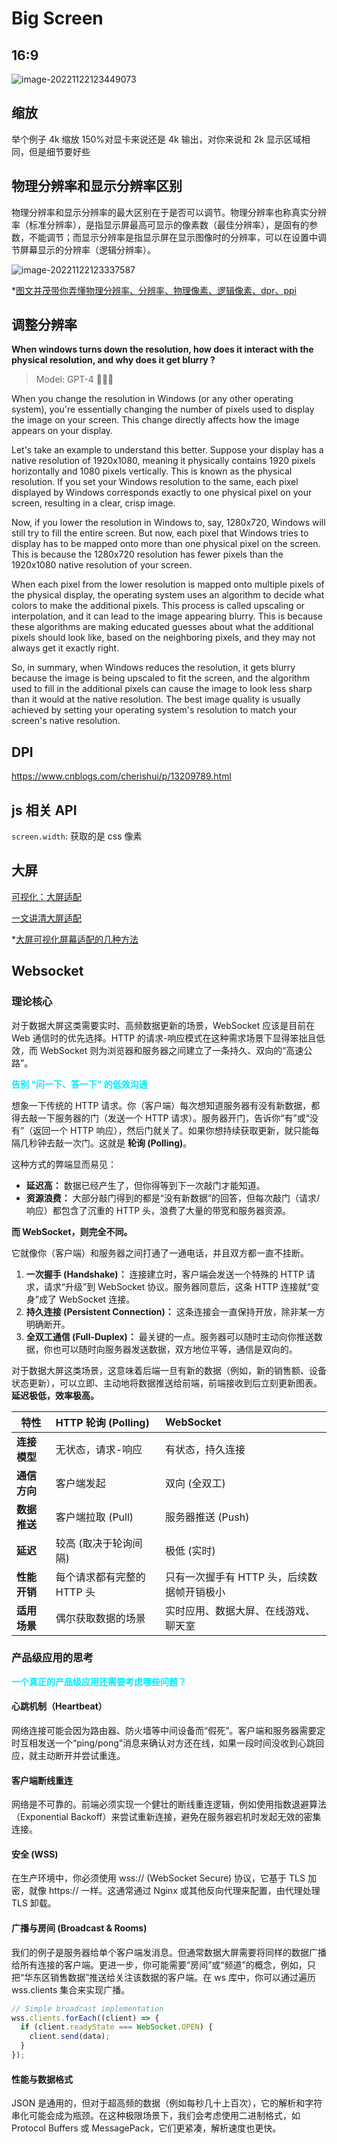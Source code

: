 # Big Screen

## 16:9

![image-20221122123449073](https://ulooklikeamovie.oss-cn-beijing.aliyuncs.com/img/image-20221122123449073.png)

## 缩放

举个例子 4k 缩放 150%对显卡来说还是 4k 输出，对你来说和 2k 显示区域相同，但是细节要好些

## 物理分辨率和显示分辨率区别

物理分辨率和显示分辨率的最大区别在于是否可以调节。物理分辨率也称真实分辨率（标准分辨率），是指显示屏最高可显示的像素数（最佳分辨率），是固有的参数，不能调节；而显示分辨率是指显示屏在显示图像时的分辨率，可以在设置中调节屏幕显示的分辨率（逻辑分辨率）。

![image-20221122123337587](https://ulooklikeamovie.oss-cn-beijing.aliyuncs.com/img/image-20221122123337587.png)

\*[图文并茂带你弄懂物理分辨率、分辨率、物理像素、逻辑像素、dpr、ppi](https://blog.csdn.net/qq_34115899/article/details/105566707)

## 调整分辨率

**When windows turns down the resolution, how does it interact with the physical resolution, and why does it get blurry ?**

> Model: GPT-4 🔽🔽🔽

When you change the resolution in Windows (or any other operating system), you're essentially changing the number of pixels used to display the image on your screen. This change directly affects how the image appears on your display.

Let's take an example to understand this better. Suppose your display has a native resolution of 1920x1080, meaning it physically contains 1920 pixels horizontally and 1080 pixels vertically. This is known as the physical resolution. If you set your Windows resolution to the same, each pixel displayed by Windows corresponds exactly to one physical pixel on your screen, resulting in a clear, crisp image.

Now, if you lower the resolution in Windows to, say, 1280x720, Windows will still try to fill the entire screen. But now, each pixel that Windows tries to display has to be mapped onto more than one physical pixel on the screen. This is because the 1280x720 resolution has fewer pixels than the 1920x1080 native resolution of your screen.

When each pixel from the lower resolution is mapped onto multiple pixels of the physical display, the operating system uses an algorithm to decide what colors to make the additional pixels. This process is called upscaling or interpolation, and it can lead to the image appearing blurry. This is because these algorithms are making educated guesses about what the additional pixels should look like, based on the neighboring pixels, and they may not always get it exactly right.

So, in summary, when Windows reduces the resolution, it gets blurry because the image is being upscaled to fit the screen, and the algorithm used to fill in the additional pixels can cause the image to look less sharp than it would at the native resolution. The best image quality is usually achieved by setting your operating system's resolution to match your screen's native resolution.

## DPI

https://www.cnblogs.com/cherishui/p/13209789.html

## js 相关 API

`screen.width`: 获取的是 css 像素

## 大屏

[可视化：大屏适配](https://blog.csdn.net/qq_41238459/article/details/122812296?spm=1001.2101.3001.6650.3&utm_medium=distribute.pc_relevant.none-task-blog-2~default~BlogCommendFromBaidu~Rate-3-122812296-blog-126719648.pc_relevant_3mothn_strategy_and_data_recovery&depth_1-utm_source=distribute.pc_relevant.none-task-blog-2~default~BlogCommendFromBaidu~Rate-3-122812296-blog-126719648.pc_relevant_3mothn_strategy_and_data_recovery&utm_relevant_index=4)

[一文讲清大屏适配](https://brizer.blog.csdn.net/article/details/126719648?spm=1001.2101.3001.6650.7&utm_medium=distribute.pc_relevant.none-task-blog-2~default~BlogCommendFromBaidu~Rate-7-126719648-blog-109582687.pc_relevant_3mothn_strategy_recovery&depth_1-utm_source=distribute.pc_relevant.none-task-blog-2~default~BlogCommendFromBaidu~Rate-7-126719648-blog-109582687.pc_relevant_3mothn_strategy_recovery&utm_relevant_index=8)

\*[大屏可视化屏幕适配的几种方法](https://zhuanlan.zhihu.com/p/443254464)

## Websocket

### 理论核心

对于数据大屏这类需要实时、高频数据更新的场景，WebSocket 应该是目前在 Web 通信时的优先选择。HTTP 的请求-响应模式在这种需求场景下显得笨拙且低效，而 WebSocket 则为浏览器和服务器之间建立了一条持久、双向的“高速公路”。

<strong style="color:rgb(0, 235, 252);">告别 “问一下、答一下” 的低效沟通</strong>

想象一下传统的 HTTP 请求。你（客户端）每次想知道服务器有没有新数据，都得去敲一下服务器的门（发送一个 HTTP 请求）。服务器开门，告诉你“有”或“没有”（返回一个 HTTP 响应），然后门就关了。如果你想持续获取更新，就只能每隔几秒钟去敲一次门。这就是 **轮询 (Polling)**。

这种方式的弊端显而易见：

- **延迟高：** 数据已经产生了，但你得等到下一次敲门才能知道。
- **资源浪费：** 大部分敲门得到的都是“没有新数据”的回答，但每次敲门（请求/响应）都包含了沉重的 HTTP 头，浪费了大量的带宽和服务器资源。

**而 WebSocket，则完全不同。**

它就像你（客户端）和服务器之间打通了一通电话，并且双方都一直不挂断。

1. **一次握手 (Handshake)：** 连接建立时，客户端会发送一个特殊的 HTTP 请求，请求“升级”到 WebSocket 协议。服务器同意后，这条 HTTP 连接就“变身”成了 WebSocket 连接。
2. **持久连接 (Persistent Connection)：** 这条连接会一直保持开放，除非某一方明确断开。
3. **全双工通信 (Full-Duplex)：** 最关键的一点。服务器可以随时主动向你推送数据，你也可以随时向服务器发送数据，双方地位平等，通信是双向的。

对于数据大屏这类场景，这意味着后端一旦有新的数据（例如，新的销售额、设备状态更新），可以立即、主动地将数据推送给前端，前端接收到后立刻更新图表。**延迟极低，效率极高。**

| 特性         | HTTP 轮询 (Polling)        | WebSocket                                  |
| ------------ | :------------------------- | :----------------------------------------- |
| **连接模型** | 无状态，请求-响应          | 有状态，持久连接                           |
| **通信方向** | 客户端发起                 | 双向 (全双工)                              |
| **数据推送** | 客户端拉取 (Pull)          | 服务器推送 (Push)                          |
| **延迟**     | 较高 (取决于轮询间隔)      | 极低 (实时)                                |
| **性能开销** | 每个请求都有完整的 HTTP 头 | 只有一次握手有 HTTP 头，后续数据帧开销极小 |
| **适用场景** | 偶尔获取数据的场景         | 实时应用、数据大屏、在线游戏、聊天室       |

### 产品级应用的思考

<strong style="color:rgb(0, 235, 252);">一个真正的产品级应用还需要考虑哪些问题？</strong>

#### 心跳机制（Heartbeat）

网络连接可能会因为路由器、防火墙等中间设备而“假死”。客户端和服务器需要定时互相发送一个“ping/pong”消息来确认对方还在线，如果一段时间没收到心跳回应，就主动断开并尝试重连。

#### 客户端断线重连

网络是不可靠的。前端必须实现一个健壮的断线重连逻辑，例如使用指数退避算法（Exponential Backoff）来尝试重新连接，避免在服务器宕机时发起无效的密集连接。

#### 安全 (WSS)

在生产环境中，你必须使用 wss:// (WebSocket Secure) 协议，它基于 TLS 加密，就像 https:// 一样。这通常通过 Nginx 或其他反向代理来配置，由代理处理 TLS 卸载。

#### 广播与房间 (Broadcast & Rooms)

我们的例子是服务器给单个客户端发消息。但通常数据大屏需要将同样的数据广播给所有连接的客户端。更进一步，你可能需要“房间”或“频道”的概念，例如，只把“华东区销售数据”推送给关注该数据的客户端。在 ws 库中，你可以通过遍历 wss.clients 集合来实现广播。

```js
// Simple broadcast implementation
wss.clients.forEach((client) => {
  if (client.readyState === WebSocket.OPEN) {
    client.send(data);
  }
});
```

#### 性能与数据格式

JSON 是通用的，但对于超高频的数据（例如每秒几十上百次），它的解析和字符串化可能会成为瓶颈。在这种极限场景下，我们会考虑使用二进制格式，如 Protocol Buffers 或 MessagePack，它们更紧凑，解析速度也更快。
